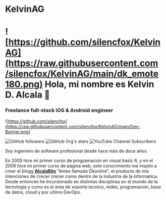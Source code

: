 # KelvinAG
# ![https://github.com/silencfox/KelvinAG](https://raw.githubusercontent.com/silencfox/KelvinAG/main/dk_emote180.png) Hola, mi nombre es Kelvin D. Alcala 👋
### Freelance full-stack iOS & Android engineer

![https://github.com/silencfox](https://raw.githubusercontent.com/silencfox/KelvinAG/main/Dev-Banner.png)



![GitHub followers](https://img.shields.io/github/followers/silencfox?style=social)
![GitHub Org's stars](https://img.shields.io/github/stars/silencfox?style=social)
![YouTube Channel Subscribers](https://img.shields.io/youtube/channel/subscribers/UClf3BfEZgKOP3rhGQHano7g)


Soy ingeniero de software profesional desde hace más de doce años.

En 2005 hice mi primer curso de programacion en visual basic 6, y en el 2006 hice mi primer curso de pagina web, este conocimiento me inspito a crear el blogg [**AlcalaBits**](https://alcalabits.blogspot.com) "Antes llamado Dkonline", el producto de mis intenciones de crecer crecer como dentro de la industria de la informatica.
Desde entonces he incursionado en distintas disciplinas en el mundo de la tecnologia y como es el area de soporte tecnico, redes, programacion, base de datos, cloud y por ultimo DevOps.
